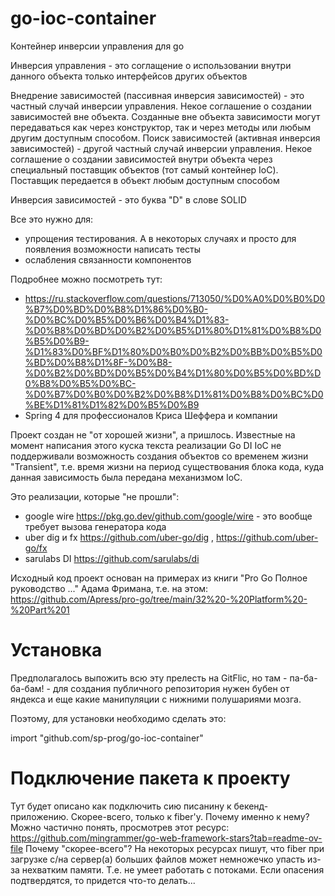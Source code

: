 # go-ioc-container
Контейнер инверсии управления для go

Инверсия управления - это соглащение о использовании внутри данного объекта только интерфейсов других объектов

Внедрение зависимостей (пассивная инверсия зависимостей) - это частный случай инверсии управления. Некое соглашение о создании зависимостей вне объекта. Созданные вне объекта зависимости могут передаваться как через конструктор, так и через методы или любым другим доступным способом.
Поиск зависимостей (активная инверсия зависимостей) - другой частный случай инверсии управления. Некое соглашение о создании зависимостей внутри объекта через специальный поставщик объектов (тот самый контейнер IoC). Поставщик передается в объект любым доступным способом

Инверсия зависимостей - это буква "D" в слове SOLID

Все это нужно для:
- упрощения тестирования. А в некоторых случаях и просто для появления возможности написать тесты
- ослабления связанности компонентов

Подробнее можно посмотреть тут:
- https://ru.stackoverflow.com/questions/713050/%D0%A0%D0%B0%D0%B7%D0%BD%D0%B8%D1%86%D0%B0-%D0%BC%D0%B5%D0%B6%D0%B4%D1%83-%D0%B8%D0%BD%D0%B2%D0%B5%D1%80%D1%81%D0%B8%D0%B5%D0%B9-%D1%83%D0%BF%D1%80%D0%B0%D0%B2%D0%BB%D0%B5%D0%BD%D0%B8%D1%8F-%D0%B8-%D0%B2%D0%BD%D0%B5%D0%B4%D1%80%D0%B5%D0%BD%D0%B8%D0%B5%D0%BC-%D0%B7%D0%B0%D0%B2%D0%B8%D1%81%D0%B8%D0%BC%D0%BE%D1%81%D1%82%D0%B5%D0%B9
- Spring 4 для профессионалов Криса Шеффера и компании

Проект создан не "от хорошей жизни", а пришлось.
Известные на момент написания этого куска текста реализации Go DI IoC не поддерживали возможность создания
объектов со временем жизни "Transient", т.е. время жизни на период существования блока кода,
куда данная зависимость была передана механизмом IoC.

Это реализации, которые "не прошли":
- google wire https://pkg.go.dev/github.com/google/wire - это вообще требует вызова генератора кода
- uber dig и fx https://github.com/uber-go/dig , https://github.com/uber-go/fx
- sarulabs DI https://github.com/sarulabs/di

Исходный код проект основан на примерах из книги "Pro Go Полное руководство ..." Адама Фримана, т.е. на этом: https://github.com/Apress/pro-go/tree/main/32%20-%20Platform%20-%20Part%201

# Установка

Предполагалось выпожить всю эту прелесть на GitFlic, но там - па-ба-ба-бам! - для создания публичного репозитория нужен бубен от яндекса и еще какие манипуляции с нижними полушариями мозга.

Поэтому, для установки необходимо сделать это:

import "github.com/sp-prog/go-ioc-container"

# Подключение пакета к проекту

Тут будет описано как подключить сию писанину к бекенд-приложению. Скорее-всего, только к fiber'у.
Почему именно к нему? Можно частично понять, просмотрев этот ресурс: https://github.com/mingrammer/go-web-framework-stars?tab=readme-ov-file
Почему "скорее-всего"? На некоторых ресурсах пишут, что fiber при загрузке с/на сервер(а) больших файлов может немножечко упасть из-за нехватким памяти. Т.е. не умеет работать с потоками. Если опасения подтвердятся, то придется что-то делать...

